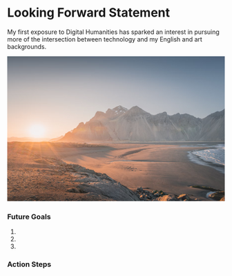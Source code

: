 # Looking Forward Statement

My first exposure to Digital Humanities has sparked an interest in pursuing more of the intersection between technology and my English and art backgrounds.

![alt text](assets/mountainbackground.png)

### Future Goals

1.
2. 
3. 
   
### Action Steps

